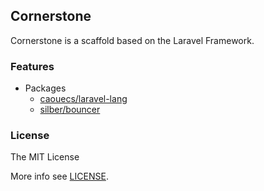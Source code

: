 ## Cornerstone

Cornerstone is a scaffold based on the Laravel Framework.

### Features

-   Packages
    -   [caouecs/laravel-lang](https://github.com/caouecs/laravel-lang)
    -   [silber/bouncer](https://github.com/JosephSilber/bouncer)

### License

The MIT License

More info see [LICENSE](LICENSE).
